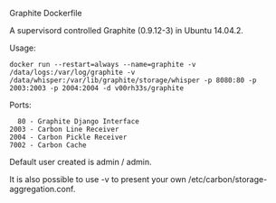 Graphite Dockerfile

A supervisord controlled Graphite (0.9.12-3) in Ubuntu 14.04.2.

Usage:
```
docker run --restart=always --name=graphite -v /data/logs:/var/log/graphite -v /data/whisper:/var/lib/graphite/storage/whisper -p 8080:80 -p 2003:2003 -p 2004:2004 -d v00rh33s/graphite
```

Ports:
```
  80 - Graphite Django Interface
2003 - Carbon Line Receiver
2004 - Carbon Pickle Receiver
7002 - Carbon Cache
```

Default user created is admin / admin. 

It is also possible to use -v to present your own /etc/carbon/storage-aggregation.conf.


